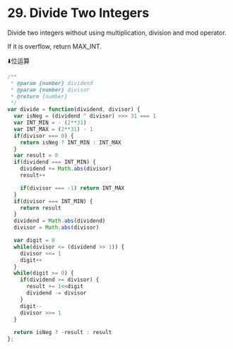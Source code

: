# 29. Divide Two Integers

Divide two integers without using multiplication, division and mod operator.

If it is overflow, return MAX_INT.

⬇️位运算

```javascript
/**
 * @param {number} dividend
 * @param {number} divisor
 * @return {number}
 */
var divide = function(dividend, divisor) {
  var isNeg = (dividend ^ divisor) >>> 31 === 1
  var INT_MIN = - (2**31)
  var INT_MAX = (2**31) - 1
  if(divisor === 0) {
    return isNeg ? INT_MIN : INT_MAX
  }
  var result = 0
  if(dividend === INT_MIN) {
    dividend += Math.abs(divisor)
    result++

    if(divisor === -1) return INT_MAX
  }
  if(divisor === INT_MIN) {
    return result
  }
  dividend = Math.abs(dividend)
  divisor = Math.abs(divisor)

  var digit = 0
  while(divisor <= (dividend >> 1)) {
    divisor <<= 1
    digit++
  }
  while(digit >= 0) {
    if(dividend >= divisor) {
      result += 1<<digit
      dividend -= divisor
    }
    digit--
    divisor >>= 1
  }
  
  return isNeg ? -result : result
};
```
